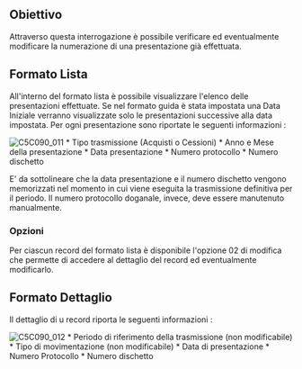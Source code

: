 ## Obiettivo

Attraverso questa interrogazione è possibile verificare ed eventualmente modificare la numerazione di una presentazione già effettuata.

## Formato Lista

All'interno del formato lista è possibile visualizzare l'elenco delle presentazioni effettuate. Se nel formato guida è stata impostata una Data Iniziale verranno visualizzate solo le presentazioni successive alla data impostata.
Per ogni presentazione sono riportate le seguenti informazioni : 

![C5C090_011](http://localhost:3000/immagini/MBDOC_OGG-P_C5IS90AA/C5C090_011.png)
 \* Tipo trasmissione (Acquisti o Cessioni)
 \* Anno e Mese della presentazione
 \* Data presentazione
 \* Numero protocollo
 \* Numero dischetto

E' da sottolineare che la data presentazione e il numero dischetto vengono memorizzati nel momento in cui viene eseguita la trasmissione definitiva per il periodo. Il numero protocollo doganale, invece, deve essere manutenuto manualmente.

### Opzioni

Per ciascun record del formato lista è disponibile l'opzione 02 di modifica che permette di accedere al dettaglio del record ed eventualmente modificarlo.

## Formato Dettaglio

Il dettaglio di u record riporta le seguenti informazioni : 

![C5C090_012](http://localhost:3000/immagini/MBDOC_OGG-P_C5IS90AA/C5C090_012.png)
 \* Periodo di riferimento della trasmissione (non modificabile)
 \* Tipo di movimentazione (non modificabile)
 \* Data di presentazione
 \* Numero Protocollo
 \* Numero dischetto
